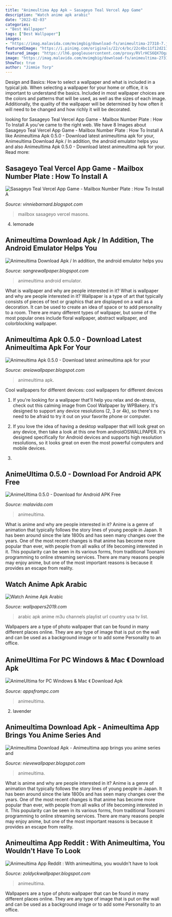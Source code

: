 ```yaml
---
title: "Animeultima App Apk ~ Sasageyo Teal Vercel App Game"
description: "Watch anime apk arabic"
date: "2022-02-03"
categories:
- "Best Wallpaper"
tags: ["Best Wallpaper"]
images:
- "https://imag.malavida.com/mvimgbig/download-fs/animeultima-27318-7.jpg"
featuredImage: "https://i.pinimg.com/originals/22/c4/bc/22c4bc11f12d2116dc3c166d28b8b83c.jpg"
featured_image: "https://lh6.googleusercontent.com/proxy/RVlrHCS6QX7OgavjnyA4cTI_m4gVKokRiqMgEqOgOO96-xV1oDs0ZZh2-qbUi7x09NmCQRtvGPadJh4aABajT8ft_qbn_HYCH-QRcJLvJIIKH6iVzhlmb5_4MkZMrmbY2NgTjmxvhAYRW5B-2U3mrqqCGsD72SMvAnrW-3NSZ6CoXoaomLd8Yx_WRVVOCDfIcSotwwce5v7X5ltds1mLxLUBcqqi4TSnxcUELbxArTQFT_lS=w1200-h630-p-k-no-nu"
image: "https://imag.malavida.com/mvimgbig/download-fs/animeultima-27318-9.jpg"
ShowToc: true
author: "Jimmie Torp"
---
```



Design and Basics: How to select a wallpaper and what is included in a typical job.
When selecting a wallpaper for your home or office, it is important to understand the basics. Included in most wallpaper choices are the colors and patterns that will be used, as well as the sizes of each image. Additionally, the quality of the wallpaper will be determined by how often it will need to be changed and how richly it will be decorated.

	

		
looking for Sasageyo Teal Vercel App Game - Mailbox Number Plate : How To Install A you've came to the right web. We have 8 Images about Sasageyo Teal Vercel App Game - Mailbox Number Plate : How To Install A like Animeultima Apk 0.5.0 - Download latest animeultima apk for your, Animeultima Download Apk / In addition, the android emulator helps you and also Animeultima Apk 0.5.0 - Download latest animeultima apk for your. Read more:
		
    
## Sasageyo Teal Vercel App Game - Mailbox Number Plate : How To Install A

<img loading=lazy src="https://lh6.googleusercontent.com/proxy/RVlrHCS6QX7OgavjnyA4cTI_m4gVKokRiqMgEqOgOO96-xV1oDs0ZZh2-qbUi7x09NmCQRtvGPadJh4aABajT8ft_qbn_HYCH-QRcJLvJIIKH6iVzhlmb5_4MkZMrmbY2NgTjmxvhAYRW5B-2U3mrqqCGsD72SMvAnrW-3NSZ6CoXoaomLd8Yx_WRVVOCDfIcSotwwce5v7X5ltds1mLxLUBcqqi4TSnxcUELbxArTQFT_lS=w1200-h630-p-k-no-nu" onerror="this.onerror=null;this.src='https://tse2.mm.bing.net/th?id=OIP.NCd8Qj-IcK1tHFPfEFyi2AHaHa&amp;pid=15.1';" alt="Sasageyo Teal Vercel App Game - Mailbox Number Plate : How To Install A">

_Source: vinniebarnard.blogspot.com_

>mailbox sasageyo vercel masons. 

	

4. lemonade 

    
## Animeultima Download Apk / In Addition, The Android Emulator Helps You

<img loading=lazy src="https://imag.malavida.com/mvimgbig/download-fs/animeultima-27318-2.jpg" onerror="this.onerror=null;this.src='https://tse3.mm.bing.net/th?id=OIP.t3raGXIzUflq_M6pDNEEywHaPo&amp;pid=15.1';" alt="Animeultima Download Apk / In addition, the android emulator helps you">

_Source: sangrewallpaper.blogspot.com_

>animeultima android emulator. 

	

What is wallpaper and why are people interested in it?
What is wallpaper and why are people interested in it?
Wallpaper is a type of art that typically consists of pieces of text or graphics that are displayed on a wall as a decoration. It can be used to create an idea of space or to add personality to a room. There are many different types of wallpaper, but some of the most popular ones include floral wallpaper, abstract wallpaper, and colorblocking wallpaper.

    
## Animeultima Apk 0.5.0 - Download Latest Animeultima Apk For Your

<img loading=lazy src="https://imag.malavida.com/mvimgbig/download-fs/animeultima-27318-9.jpg" onerror="this.onerror=null;this.src='https://tse3.mm.bing.net/th?id=OIP.Y2mA-RsiHRgMufPhyjHLWAHaPo&amp;pid=15.1';" alt="Animeultima Apk 0.5.0 - Download latest animeultima apk for your">

_Source: areiawallpaper.blogspot.com_

>animeultima apk. 

	

Cool wallpapers for different devices:
cool wallpapers for different devices 

1. If you're looking for a wallpaper that'll help you relax and de-stress, check out this calming image from Cool Wallpaper by WPBakery. It's designed to support any device resolutions (2, 3 or 4k), so there's no need to be afraid to try it out on your favorite phone or computer.

2. If you love the idea of having a desktop wallpaper that will look great on any device, then take a look at this one from androidOSWALLPAPER. It's designed specifically for Android devices and supports high resolution resolutions, so it looks great on even the most powerful computers and mobile devices.

3.

    
## AnimeUltima 0.5.0 - Download For Android APK Free

<img loading=lazy src="https://imag.malavida.com/mvimgbig/download-fs/animeultima-27318-7.jpg" onerror="this.onerror=null;this.src='https://tse2.mm.bing.net/th?id=OIP.0QwGx-BOtg0vGkW4QzZYzgHaPo&amp;pid=15.1';" alt="AnimeUltima 0.5.0 - Download for Android APK Free">

_Source: malavida.com_

>animeultima. 

	

What is anime and why are people interested in it?
Anime is a genre of animation that typically follows the story lines of young people in Japan. It has been around since the late 1800s and has seen many changes over the years. One of the most recent changes is that anime has become more popular than ever, with people from all walks of life becoming interested in it. This popularity can be seen in its various forms, from traditional Toonami programming to online streaming services. There are many reasons people may enjoy anime, but one of the most important reasons is because it provides an escape from reality.

    
## Watch Anime Apk Arabic

<img loading=lazy src="https://i.pinimg.com/originals/22/c4/bc/22c4bc11f12d2116dc3c166d28b8b83c.jpg" onerror="this.onerror=null;this.src='https://tse1.mm.bing.net/th?id=OIP.GgK10ofVkzOKtGPmoBQdMgHaEK&amp;pid=15.1';" alt="Watch Anime Apk Arabic">

_Source: wallpapers2019.com_

>arabic apk anime m3u channels playlist url country usa tv list. 

	



Wallpapers are a type of photo wallpaper that can be found in many different places online. They are any type of image that is put on the wall and can be used as a background image or to add some Personality to an office.

    
## AnimeUltima For PC Windows &amp; Mac 《 Download Apk

<img loading=lazy src="https://appsfrompc.com/wp-content/uploads/2021/07/AnimeUltima-for-windows.jpg" onerror="this.onerror=null;this.src='https://tse4.mm.bing.net/th?id=OIP.zODFY0kIFNhn7kPElZRI3gHaEK&amp;pid=15.1';" alt="AnimeUltima for PC Windows &amp; Mac 《 Download Apk">

_Source: appsfrompc.com_

>animeultima. 

	

2. lavender 

    
## Animeultima Download Apk - Animeultima App Brings You Anime Series And

<img loading=lazy src="https://thegeniustips.com/wp-content/uploads/2019/09/KissAnime.png" onerror="this.onerror=null;this.src='https://tse4.mm.bing.net/th?id=OIP.LKO1JaHjAIyNq78UDQQ4LgHaF0&amp;pid=15.1';" alt="Animeultima Download Apk - Animeultima app brings you anime series and">

_Source: nievewallpaper.blogspot.com_

>animeultima. 

	

What is anime and why are people interested in it?
Anime is a genre of animation that typically follows the story lines of young people in Japan. It has been around since the late 1800s and has seen many changes over the years. One of the most recent changes is that anime has become more popular than ever, with people from all walks of life becoming interested in it. This popularity can be seen in its various forms, from traditional Toonami programming to online streaming services. There are many reasons people may enjoy anime, but one of the most important reasons is because it provides an escape from reality.

    
## Animeultima App Reddit : With Animeultima, You Wouldn&#039;t Have To Look

<img loading=lazy src="https://techstorify.com/wp-content/uploads/2019/08/AnimeUltima-1024x511.jpg" onerror="this.onerror=null;this.src='https://tse2.mm.bing.net/th?id=OIP.-ZTiQG5b3bbrl009omPZCAHaDs&amp;pid=15.1';" alt="Animeultima App Reddit : With animeultima, you wouldn&#039;t have to look">

_Source: zoldyckwallpaper.blogspot.com_

>animeultima. 

	



Wallpapers are a type of photo wallpaper that can be found in many different places online. They are any type of image that is put on the wall and can be used as a background image or to add some Personality to an office.

